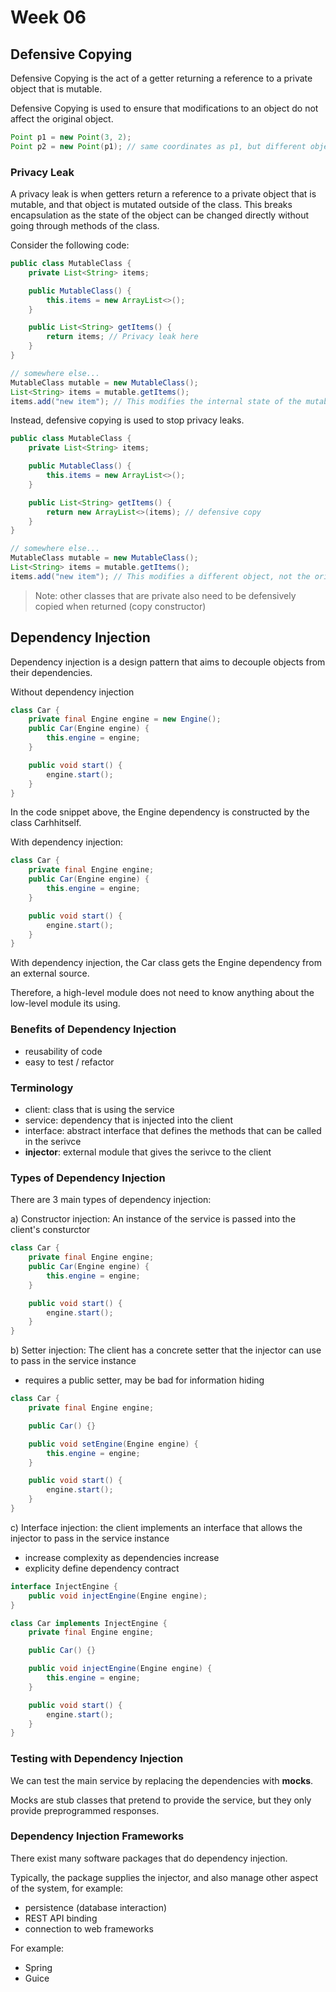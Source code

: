 # Week 06

## Defensive Copying

Defensive Copying is the act of a getter returning a reference to a private object that is mutable.

Defensive Copying is used to ensure that modifications to an object do not affect the original object.

```java
Point p1 = new Point(3, 2);
Point p2 = new Point(p1); // same coordinates as p1, but different object (p1 is copied)
```

### Privacy Leak

A privacy leak is when getters return a reference to a private object that is mutable, and that object is mutated outside of the class. This breaks encapsulation as the state of the object can be changed directly without going through methods of the class.

Consider the following code:

```java
public class MutableClass {
    private List<String> items;

    public MutableClass() {
        this.items = new ArrayList<>();
    }

    public List<String> getItems() {
        return items; // Privacy leak here
    }
}

// somewhere else...
MutableClass mutable = new MutableClass();
List<String> items = mutable.getItems();
items.add("new item"); // This modifies the internal state of the mutable object, which is not allowed.
```

Instead, defensive copying is used to stop privacy leaks.

```java
public class MutableClass {
    private List<String> items;

    public MutableClass() {
        this.items = new ArrayList<>();
    }

    public List<String> getItems() {
        return new ArrayList<>(items); // defensive copy
    }
}

// somewhere else...
MutableClass mutable = new MutableClass();
List<String> items = mutable.getItems();
items.add("new item"); // This modifies a different object, not the original
```

> Note: other classes that are private also need to be defensively copied when returned (copy constructor)

## Dependency Injection

Dependency injection is a design pattern that aims to decouple objects from their dependencies.

Without dependency injection

```java
class Car {
    private final Engine engine = new Engine();
    public Car(Engine engine) {
        this.engine = engine;
    }

    public void start() {
        engine.start();
    }
}
```

In the code snippet above, the Engine dependency is constructed by the class Carhhitself.

With dependency injection:

```java
class Car {
    private final Engine engine;
    public Car(Engine engine) {
        this.engine = engine;
    }

    public void start() {
        engine.start();
    }
}
```

With dependency injection, the Car class gets the Engine dependency from an external source.

Therefore, a high-level module does not need to know anything about the low-level module its using.

### Benefits of Dependency Injection

- reusability of code
- easy to test / refactor

### Terminology

- client: class that is using the service
- service: dependency that is injected into the client
- interface: abstract interface that defines the methods that can be called in the serivce
- **injector**: external module that gives the serivce to the client

### Types of Dependency Injection

There are 3 main types of dependency injection:

a) Constructor injection: An instance of the service is passed into the client's consturctor

```java
class Car {
    private final Engine engine;
    public Car(Engine engine) {
        this.engine = engine;
    }

    public void start() {
        engine.start();
    }
}
```

b) Setter injection: The client has a concrete setter that the injector can use to pass in the service instance

- requires a public setter, may be bad for information hiding

```java
class Car {
    private final Engine engine;

    public Car() {}

    public void setEngine(Engine engine) {
        this.engine = engine;
    }

    public void start() {
        engine.start();
    }
}
```

c) Interface injection: the client implements an interface that allows the injector to pass in the service instance

- increase complexity as dependencies increase
- explicity define dependency contract

```java
interface InjectEngine {
    public void injectEngine(Engine engine);
}

class Car implements InjectEngine {
    private final Engine engine;

    public Car() {}

    public void injectEngine(Engine engine) {
        this.engine = engine;
    }

    public void start() {
        engine.start();
    }
}
```


### Testing with Dependency Injection

We can test the main service by replacing the dependencies with **mocks**.

Mocks are stub classes that pretend to provide the service, but they only provide preprogrammed responses.

### Dependency Injection Frameworks

There exist many software packages that do dependency injection.

Typically, the package supplies the injector, and also manage other aspect of the system, for example:

- persistence (database interaction)
- REST API binding
- connection to web frameworks

For example:

- Spring
- Guice
